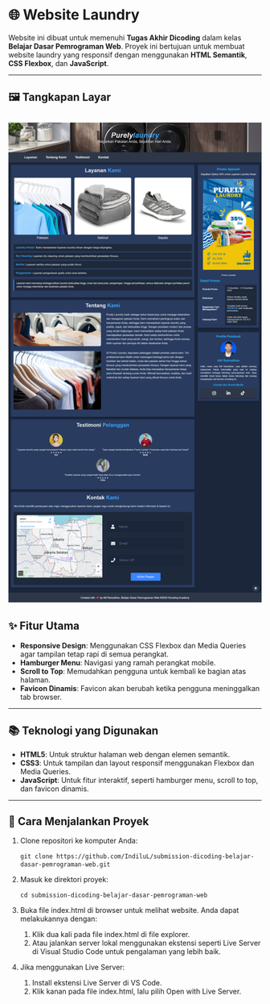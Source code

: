 # 🌐 Website Laundry

Website ini dibuat untuk memenuhi **Tugas Akhir Dicoding** dalam kelas **Belajar Dasar Pemrograman Web**. Proyek ini bertujuan untuk membuat website laundry yang responsif dengan menggunakan **HTML Semantik**, **CSS Flexbox**, dan **JavaScript**.

---

## 🖼️ Tangkapan Layar

[![Preview](./screenshot/preview.png)](https://github.com/user-attachments/assets/4e2fee7f-9cae-453c-b90d-c2383a2077f3)
---

## ✨ **Fitur Utama**

- **Responsive Design**: Menggunakan CSS Flexbox dan Media Queries agar tampilan tetap rapi di semua perangkat.
- **Hamburger Menu**: Navigasi yang ramah perangkat mobile.
- **Scroll to Top**: Memudahkan pengguna untuk kembali ke bagian atas halaman.
- **Favicon Dinamis**: Favicon akan berubah ketika pengguna meninggalkan tab browser.

---

## 📚 **Teknologi yang Digunakan**

- **HTML5**: Untuk struktur halaman web dengan elemen semantik.
- **CSS3**: Untuk tampilan dan layout responsif menggunakan Flexbox dan Media Queries.
- **JavaScript**: Untuk fitur interaktif, seperti hamburger menu, scroll to top, dan favicon dinamis.

---

## 🚀 **Cara Menjalankan Proyek**

1. Clone repositori ke komputer Anda:
   ```
   git clone https://github.com/IndiluL/submission-dicoding-belajar-dasar-pemrograman-web.git
   ```
   
2. Masuk ke direktori proyek:
   ```
   cd submission-dicoding-belajar-dasar-pemrograman-web
   ```
   
3. Buka file index.html di browser untuk melihat website. Anda dapat melakukannya dengan:
   1. Klik dua kali pada file index.html di file explorer.
   2. Atau jalankan server lokal menggunakan ekstensi seperti Live Server di Visual Studio Code untuk pengalaman yang lebih baik.

4. Jika menggunakan Live Server:
   1. Install ekstensi Live Server di VS Code.
   2. Klik kanan pada file index.html, lalu pilih Open with Live Server.
